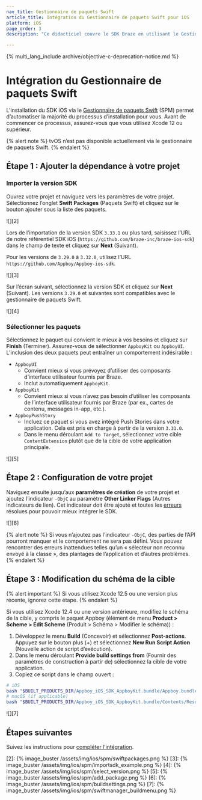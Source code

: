 ```yaml
---
nav_title: Gestionnaire de paquets Swift
article_title: Intégration du Gestionnaire de paquets Swift pour iOS
platform: iOS
page_order: 3
description: "Ce didacticiel couvre le SDK Braze en utilisant le Gestionnaire de paquets Swift pour iOS."

---
```


{% multi_lang_include archive/objective-c-deprecation-notice.md %}

# Intégration du Gestionnaire de paquets Swift

L’installation du SDK iOS via le [Gestionnaire de paquets Swift][1] (SPM) permet d’automatiser la majorité du processus d’installation pour vous. Avant de commencer ce processus, assurez-vous que vous utilisez Xcode 12 ou supérieur.

{% alert note %}
tvOS n’est pas disponible actuellement via le gestionnaire de paquets Swift.
{% endalert %}

## Étape 1 : Ajouter la dépendance à votre projet

### Importer la version SDK

Ouvrez votre projet et naviguez vers les paramètres de votre projet. Sélectionnez l’onglet **Swift Packages** (Paquets Swift) et cliquez sur le bouton ajouter <i class="fas fa-plus"></i> sous la liste des paquets.

![][2]

Lors de l’importation de la version SDK `3.33.1` ou plus tard, saisissez l’URL de notre référentiel SDK iOS (`https://github.com/braze-inc/braze-ios-sdk`) dans le champ de texte et cliquez sur **Next** (Suivant). 

Pour les versions de `3.29.0` à `3.32.0`, utilisez l’URL `https://github.com/Appboy/Appboy-ios-sdk`.

![][3]

Sur l’écran suivant, sélectionnez la version SDK et cliquez sur **Next** (Suivant). Les versions `3.29.0` et suivantes sont compatibles avec le gestionnaire de paquets Swift.

![][4]

### Sélectionner les paquets

Sélectionnez le paquet qui convient le mieux à vos besoins et cliquez sur **Finish** (Terminer). Assurez-vous de sélectionner `AppboyKit` ou `AppboyUI`. L’inclusion des deux paquets peut entraîner un comportement indésirable :

- `AppboyUI`
  - Convient mieux si vous prévoyez d’utiliser des composants d’interface utilisateur fournis par Braze.
  - Inclut automatiquement `AppboyKit`.
- `AppboyKit`
  - Convient mieux si vous n’avez pas besoin d’utiliser les composants de l’interface utilisateur fournis par Braze (par ex., cartes de contenu, messages in-app, etc.).
- `AppboyPushStory`
  - Incluez ce paquet si vous avez intégré Push Stories dans votre application. Cela est pris en charge à partir de la version `3.31.0`.
  - Dans le menu déroulant `Add to Target`, sélectionnez votre cible `ContentExtension` plutôt que de la cible de votre application principale. 

![][5]

## Étape 2 : Configuration de votre projet

Naviguez ensuite jusqu’aux **paramètres de création** de votre projet et ajoutez l’indicateur `-ObjC` au paramètre **Other Linker Flags** (Autres indicateurs de lien). Cet indicateur doit être ajouté et toutes les [erreurs](https://developer.apple.com/library/archive/qa/qa1490/_index.html) résolues pour pouvoir mieux intégrer le SDK.

![][6]

{% alert note %}
Si vous n’ajoutez pas l’indicateur `-ObjC`, des parties de l’API pourront manquer et le comportement ne sera pas défini. Vous pouvez rencontrer des erreurs inattendues telles qu’un « sélecteur non reconnu envoyé à la classe », des plantages de l’application et d’autres problèmes.
{% endalert %}

## Étape 3 : Modification du schéma de la cible
{% alert important %}
Si vous utilisez Xcode 12.5 ou une version plus récente, ignorez cette étape. 
{% endalert %}

Si vous utilisez Xcode 12.4 ou une version antérieure, modifiez le schéma de la cible, y compris le paquet Appboy (élément de menu **Product > Scheme > Edit Scheme** (Produit > Schéma > Modifier le schéma)) :
1. Développez le menu **Build** (Concevoir) et sélectionnez **Post-actions**. Appuyez sur le bouton plus (+) et sélectionnez **New Run Script Action** (Nouvelle action de script d’exécution).
2. Dans le menu déroulant **Provide build settings from** (Fournir des paramètres de construction à partir de) sélectionnez la cible de votre application.
3.  Copiez ce script dans le champ ouvert :
```sh
# iOS
bash "$BUILT_PRODUCTS_DIR/Appboy_iOS_SDK_AppboyKit.bundle/Appboy.bundle/appboy-spm-cleanup.sh"
# macOS (if applicable)
bash "$BUILT_PRODUCTS_DIR/Appboy_iOS_SDK_AppboyKit.bundle/Contents/Resources/Appboy.bundle/appboy-spm-cleanup.sh"
```

![][7]

## Étapes suivantes

Suivez les instructions pour [compléter l’intégration]({{site.baseurl}}/developer_guide/platform_integration_guides/swift/initial_sdk_setup/completing_integration/).

[1]: https://swift.org/package-manager/
[2]: {% image_buster /assets/img/ios/spm/swiftpackages.png %}
[3]: {% image_buster /assets/img/ios/spm/importsdk_example.png %}
[4]: {% image_buster /assets/img/ios/spm/select_version.png %}
[5]: {% image_buster /assets/img/ios/spm/add_package.png %}
[6]: {% image_buster /assets/img/ios/spm/buildsettings.png %}
[7]: {% image_buster /assets/img/ios/spm/swiftmanager_buildmenu.png %}
